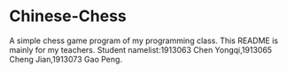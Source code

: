 # Chinese-Chess
A simple chess game program of my programming class. This README is mainly for my teachers.
Student namelist:1913063 Chen Yongqi,1913065 Cheng Jian,1913073 Gao Peng.
